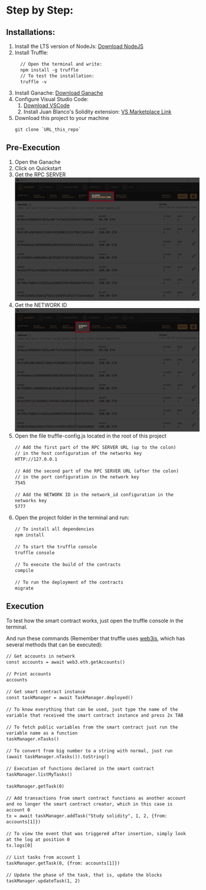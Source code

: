 # Step by Step:

## Installations:

<ol>
  <li> 
    Install the LTS version of NodeJs: <a href="https://nodejs.org/en/" target="_blank">Download NodeJS</a>
  </li>

  <li> 
    Install Truffle:

      // Open the terminal and write:
      npm install -g truffle
      // To test the installation:
      truffle -v

  </li>

  <li>
    Install Ganache: <a href="https://trufflesuite.com/ganache/" target="_blank">Download Ganache</a>
  </li>

  <li>
    Configure Visual Studio Code:
    <ol>
      <li>
        <a href="https://code.visualstudio.com/Download" target="_blank">Download VSCode</a>
      </li>
      <li>
        Install Juan Blanco's Solidity extension:
        <a href="https://marketplace.visualstudio.com/items?itemName=JuanBlanco.solidity" target="_blank">VS Marketplace Link</a>
      </li>
    </ol>
  </li>

  <li>
    Download this project to your machine

    git clone `URL_this_repo`

  </li>
</ol>

## Pre-Execution

<ol>
  <li>
    Open the Ganache
  </li>
  <li>
    Click on Quickstart
  </li>
  <li>
    Get the RPC SERVER
    <br/>
    <img alt="location rpc server in ganache" src="./.img/get_rpc.png" style="max-width: 500px;" />
  </li>
  <li>
    Get the NETWORK ID
    <br/>
    <img alt="location rpc server in ganache" src="./.img/get_network.png" style="max-width: 500px;" />
  </li>
  <li>
    Open the file truffle-config.js located in the root of this project

    // Add the first part of the RPC SERVER URL (up to the colon)
    // in the host configuration of the networks key
    HTTP://127.0.0.1

    // Add the second part of the RPC SERVER URL (after the colon)
    // in the port configuration in the network key
    7545

    // Add the NETWORK ID in the network_id configuration in the networks key
    5777

  </li>

  <li>
    Open the project folder in the terminal and run:

    // To install all dependencies
    npm install

    // To start the truffle console
    truffle console

    // To execute the build of the contracts
    compile

    // To run the deployment of the contracts
    migrate

  </li>
</ol>

## Execution

To test how the smart contract works, just open the truffle console in the terminal.

And run these commands (Remember that truffle uses [web3js](https://web3js.readthedocs.io/en/v1.8.0/web3-eth.html), which has several methods that can be executed):

    // Get accounts in network
    const accounts = await web3.eth.getAccounts()

    // Print accounts
    accounts

    // Get smart contract instance
    const taskManager = await TaskManager.deployed()

    // To know everything that can be used, just type the name of the variable that received the smart contract instance and press 2x TAB

    // To fetch public variables from the smart contract just run the variable name as a function
    taskManager.nTasks()

    // To convert from big number to a string with normal, just run
    (await taskManager.nTasks()).toString()

    // Execution of functions declared in the smart contract
    taskManager.listMyTasks()

    taskManager.getTask(0)

    // Add transactions from smart contract functions as another account and no longer the smart contract creator, which in this case is account 0
    tx = await taskManager.addTask("Study solidity", 1, 2, {from: accounts[1]})

    // To view the event that was triggered after insertion, simply look at the log at position 0
    tx.logs[0]

    // List tasks from account 1
    taskManager.getTask(0, {from: accounts[1]})

    // Update the phase of the task, that is, update the blocks
    taskManager.updateTask(1, 2)
